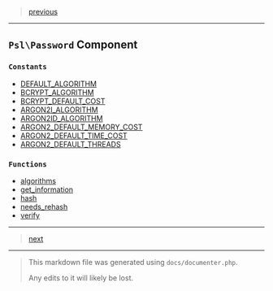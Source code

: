 > [previous](observer.md)

---

## `Psl\Password` Component

### `Constants`

- [DEFAULT_ALGORITHM](./../../src/Psl/Password/constants.php#L0)
- [BCRYPT_ALGORITHM](./../../src/Psl/Password/constants.php#L0)
- [BCRYPT_DEFAULT_COST](./../../src/Psl/Password/constants.php#L0)
- [ARGON2I_ALGORITHM](./../../src/Psl/Password/constants.php#L0)
- [ARGON2ID_ALGORITHM](./../../src/Psl/Password/constants.php#L0)
- [ARGON2_DEFAULT_MEMORY_COST](./../../src/Psl/Password/constants.php#L0)
- [ARGON2_DEFAULT_TIME_COST](./../../src/Psl/Password/constants.php#L0)
- [ARGON2_DEFAULT_THREADS](./../../src/Psl/Password/constants.php#L0)

### `Functions`

- [algorithms](./../../src/Psl/Password/algorithms.php#L14)
- [get_information](./../../src/Psl/Password/get_information.php#L24)
- [hash](./../../src/Psl/Password/hash.php#L32)
- [needs_rehash](./../../src/Psl/Password/needs_rehash.php#L25)
- [verify](./../../src/Psl/Password/verify.php#L14)



---

> [next](pseudo-random.md)

---

> This markdown file was generated using `docs/documenter.php`.
>
> Any edits to it will likely be lost.

